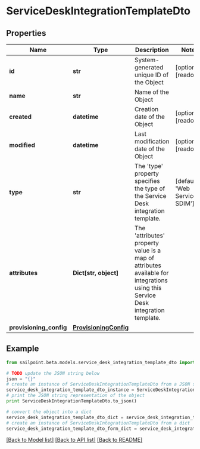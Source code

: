 # ServiceDeskIntegrationTemplateDto


## Properties

Name | Type | Description | Notes
------------ | ------------- | ------------- | -------------
**id** | **str** | System-generated unique ID of the Object | [optional] [readonly] 
**name** | **str** | Name of the Object | 
**created** | **datetime** | Creation date of the Object | [optional] [readonly] 
**modified** | **datetime** | Last modification date of the Object | [optional] [readonly] 
**type** | **str** | The &#39;type&#39; property specifies the type of the Service Desk integration template. | [default to 'Web Service SDIM']
**attributes** | **Dict[str, object]** | The &#39;attributes&#39; property value is a map of attributes available for integrations using this Service Desk integration template. | 
**provisioning_config** | [**ProvisioningConfig**](ProvisioningConfig.md) |  | 

## Example

```python
from sailpoint.beta.models.service_desk_integration_template_dto import ServiceDeskIntegrationTemplateDto

# TODO update the JSON string below
json = "{}"
# create an instance of ServiceDeskIntegrationTemplateDto from a JSON string
service_desk_integration_template_dto_instance = ServiceDeskIntegrationTemplateDto.from_json(json)
# print the JSON string representation of the object
print ServiceDeskIntegrationTemplateDto.to_json()

# convert the object into a dict
service_desk_integration_template_dto_dict = service_desk_integration_template_dto_instance.to_dict()
# create an instance of ServiceDeskIntegrationTemplateDto from a dict
service_desk_integration_template_dto_form_dict = service_desk_integration_template_dto.from_dict(service_desk_integration_template_dto_dict)
```
[[Back to Model list]](../README.md#documentation-for-models) [[Back to API list]](../README.md#documentation-for-api-endpoints) [[Back to README]](../README.md)


